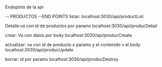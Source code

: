 Endopints de la api

-- PRODUCTOS --END POINTS
listar:
localhost:3030/api/productList

Detalle:va con id de productos por params
localhost:3030/api/producDetail


crear: Va con datos por body
localhost:3030/api/producCreate

actualizar: va con id de producto x params y el contenido x el body
localhost:3030/api/producUpdate

borrar: id por params
localhost:3030/api/producDestroy


  
    
